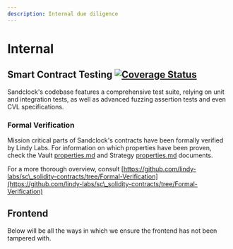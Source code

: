 ```yaml
---
description: Internal due diligence
---
```


# Internal

## Smart Contract Testing [![Coverage Status](https://coveralls.io/repos/github/lindy-labs/sc\_solidity-contracts/badge.svg?branch=main\&kill\_cache=1)](https://coveralls.io/github/lindy-labs/sc\_solidity-contracts)

Sandclock's codebase features a comprehensive test suite, relying on unit and integration tests, as well as advanced fuzzing assertion tests and even CVL specifications.

### Formal Verification

Mission critical parts of Sandclock's contracts have been formally verified by Lindy Labs. For information on which properties have been proven, check the Vault [properties.md](../specification/vault/properties.md "mention") and Strategy [properties.md](../specification/strategies/properties.md "mention") documents.

For a more thorough overview, consult [https://github.com/lindy-labs/sc\_solidity-contracts/tree/Formal-Verification](https://github.com/lindy-labs/sc\_solidity-contracts/tree/Formal-Verification)

## Frontend

Below will be all the ways in which we ensure the frontend has not been tampered with.
